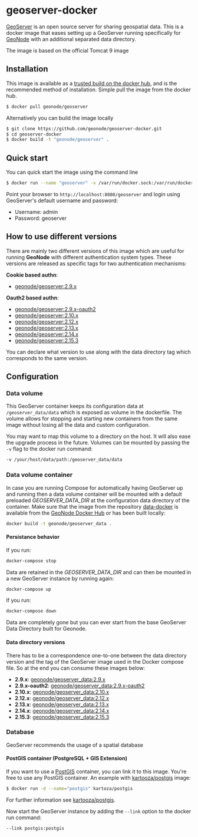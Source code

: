 # geoserver-docker

[GeoServer](http://geoserver.org) is an open source server for sharing geospatial data.
This is a docker image that eases setting up a GeoServer running specifically for [GeoNode](https://github.com/GeoNode/geoserver-geonode-ext) with an additional separated data directory.

The image is based on the official Tomcat 9 image

## Installation

This image is available as a [trusted build on the docker hub](https://cloud.docker.com/u/geonode/repository/registry-1.docker.io/geonode/geoserver/), and is the recommended method of installation.
Simple pull the image from the docker hub.

```bash
$ docker pull geonode/geoserver
```

Alternatively you can build the image locally

```bash
$ git clone https://github.com/geonode/geoserver-docker.git
$ cd geoserver-docker
$ docker build -t "geonode/geoserver" .
```

## Quick start

You can quick start the image using the command line

```bash
$ docker run --name "geoserver" -v /var/run/docker.sock:/var/run/docker.sock -d -p 8080:8080 geonode/geoserver
```

Point your browser to `http://localhost:8080/geoserver` and login using GeoServer's default username and password:

* Username: admin
* Password: geoserver

## How to use different versions

There are mainly two different versions of this image which are useful for running **GeoNode** with different authentication system types. These versions are released as specific tags for two authentication mechanisms:

**Cookie based authn**:
- [geonode/geoserver:2.9.x](https://cloud.docker.com/u/geonode/repository/registry-1.docker.io/geonode/geoserver/builds/8389cb2d-124d-4f30-a02b-f11106baa33c/)

**Oauth2 based authn**:
- [geonode/geoserver:2.9.x-oauth2](https://cloud.docker.com/u/geonode/repository/registry-1.docker.io/geonode/geoserver/builds/fd08708f-d495-4a40-8cbf-62a504e93b2c/)
- [geonode/geoserver:2.10.x](https://cloud.docker.com/u/geonode/repository/registry-1.docker.io/geonode/geoserver/builds/d8b90ab2-498f-4044-adad-7e3e0888fc39/)
- [geonode/geoserver:2.12.x](https://cloud.docker.com/u/geonode/repository/registry-1.docker.io/geonode/geoserver/builds/fb121f26-9270-4b14-9466-78e3f93f69ce/)
- [geonode/geoserver:2.13.x](https://cloud.docker.com/u/geonode/repository/registry-1.docker.io/geonode/geoserver/builds/6183c42d-5e11-44f1-b15c-cdcb817e94d9/)
- [geonode/geoserver:2.14.x](https://cloud.docker.com/u/geonode/repository/registry-1.docker.io/geonode/geoserver/builds/62de4f4f-6fe0-4dec-bed3-dc0ab1cf70d9/)
- [geonode/geoserver:2.15.3](https://cloud.docker.com/u/geonode/repository/registry-1.docker.io/geonode/geoserver/builds/190cee01-d9c8-4e6c-beaa-a0b5d8adffd5/)

You can declare what version to use along with the data directory tag which corresponds to the same version.  

## Configuration

### Data volume

This GeoServer container keeps its configuration data at `/geoserver_data/data` which is exposed as volume in the dockerfile.
The volume allows for stopping and starting new containers from the same image without losing all the data and custom configuration.

You may want to map this volume to a directory on the host. It will also ease the upgrade process in the future. Volumes can be mounted by passing the `-v` flag to the docker run command:

```bash
-v /your/host/data/path:/geoserver_data/data
```

### Data volume container

In case you are running Compose for automatically having GeoServer up and running then a data volume container will be mounted with a default preloaded *GEOSERVER_DATA_DIR* at the configuration data directory of the container.
Make sure that the image from the repository [data-docker](https://github.com/GeoNode/data-docker) is available from the [GeoNode Docker Hub](https://hub.docker.com/u/geonode/) or has been built locally:

```bash
docker build -t geonode/geoserver_data .
```

#### Persistance behavior

If you run:

```bash
docker-compose stop
```

Data are retained in the *GEOSERVER_DATA_DIR* and can then be mounted in a new GeoServer instance by running again:

```bash
docker-compose up
```

If you run:

```bash
docker-compose down
```

Data are completely gone but you can ever start from the base GeoServer Data Directory built for Geonode.

#### Data directory versions

There has to be a correspondence one-to-one between the data directory version and the tag of the GeoServer image used in the Docker compose file. So at the end you can consume these images below:

* **2.9.x**: [geonode/geoserver_data:2.9.x](https://hub.docker.com/r/geonode/geoserver_data/builds/bsus6alnddg4bc7icwymevp/)
* **2.9.x-oauth2**: [geonode/geoserver_data:2.9.x-oauth2](https://hub.docker.com/r/geonode/geoserver_data/builds/bwkxcupsunvuitzusi9gsnt/)
* **2.10.x**: [geonode/geoserver_data:2.10.x](https://hub.docker.com/r/geonode/geoserver_data/builds/b5jqhpzapkqxzyevjizccug/)
* **2.12.x**: [geonode/geoserver_data:2.12.x](https://hub.docker.com/r/geonode/geoserver_data/builds/byaaalw3lnasunpveyg3x4i/)
* **2.13.x**: [geonode/geoserver_data:2.13.x](https://hub.docker.com/r/geonode/geoserver_data/builds/bunuqzq7a7dk65iumjhkbtc/)
* **2.14.x**: [geonode/geoserver_data:2.14.x](https://cloud.docker.com/u/geonode/repository/registry-1.docker.io/geonode/geoserver_data/builds/545f08f9-75a3-4161-bcb0-895c1817dc8d/)
* **2.15.3**: [geonode/geoserver_data:2.15.3](https://cloud.docker.com/u/geonode/repository/registry-1.docker.io/geonode/geoserver_data/builds/dce29f95-b6f7-4f5e-86f1-78d5e98fd866/)

### Database

GeoServer recommends the usage of a spatial database

#### PostGIS container (PostgreSQL + GIS Extension)

If you want to use a [PostGIS](http://postgis.org/) container, you can link it to this image. You're free to use any PostGIS container.
An example with [kartooza/postgis](https://registry.hub.docker.com/u/kartoza/postgis/) image:

```bash
$ docker run -d --name="postgis" kartoza/postgis
```

For further information see [kartooza/postgis](https://registry.hub.docker.com/u/kartoza/postgis/).

Now start the GeoServer instance by adding the `--link` option to the docker run command:

```bash
--link postgis:postgis
```
